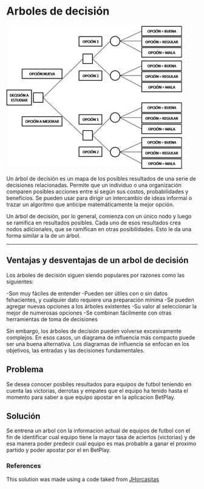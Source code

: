 # Arboles de decisión
![this is an image](https://github.com/lsolaez/Laboratorio_1_Estructura_De_Datos_II/blob/0b04ef781e38c309c19466c624246d5e99a49be5/Punto2/Arbol.jpg)

Un árbol de decisión es un mapa de los posibles resultados de una serie de decisiones relacionadas. Permite que un individuo o una organización comparen posibles acciones entre sí según sus costos, probabilidades y beneficios. Se pueden usar para dirigir un intercambio de ideas informal o trazar un algoritmo que anticipe matemáticamente la mejor opción.

Un árbol de decisión, por lo general, comienza con un único nodo y luego se ramifica en resultados posibles. Cada uno de esos resultados crea nodos adicionales, que se ramifican en otras posibilidades. Esto le da una forma similar a la de un árbol.
***
## Ventajas y desventajas de un arbol de decisión

Los árboles de decisión siguen siendo populares por razones como las siguientes:

-Son muy fáciles de entender
-Pueden ser útiles con o sin datos fehacientes, y cualquier dato requiere una preparación mínima
-Se pueden agregar nuevas opciones a los árboles existentes
-Su valor al seleccionar la mejor de numerosas opciones
-Se combinan fácilmente con otras herramientas de toma de decisiones

Sin embargo, los árboles de decisión pueden volverse excesivamente complejos. En esos casos, un diagrama de influencia más compacto puede ser una buena alternativa. Los diagramas de influencia se enfocan en los objetivos, las entradas y las decisiones fundamentales.

## Problema

Se desea conocer posbiles resultados para equipos de futbol teniendo en cuenta las victorias, derrotas y empates que el equipo ha tenido hasta el momento para saber a que equipo apostar en la aplicacion BetPlay.

## Solución
Se entrena un arbol con la informacion actual de equipos de futbol con el fin de identificar cual equipo tiene la mayor tasa de aciertos (victorias) y de esa manera poder predecir cual equipo es mas probable a ganar el proximo partido y poder apostar por el en BetPlay.



### References
This solution was made using a code taked from [JHorcasitas](https://github.com/JHorcasitas/-Arboles-de-Decision-y-el-Algoritmo-ID3.git)

